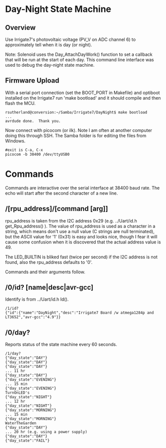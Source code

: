 # Day-Night State Machine

## Overview

Use Irrigate7's photovoltaic voltage (PV_V on ADC channel 6) to approximately tell when it is day (or night). 

Note: Solenoid uses the Day_AttachDayWork() function to set a callback that will be run at the start of each day. This command line interface was used to debug the day-night state machine.

## Firmware Upload

With a serial port connection (set the BOOT_PORT in Makefile) and optiboot installed on the Irrigate7 run 'make bootload' and it should compile and then flash the MCU.

``` 
rsutherland@conversion:~/Samba/Irrigate7/DayNight$ make bootload
...
avrdude done.  Thank you.
``` 

Now connect with picocom (or ilk). Note I am often at another computer doing this through SSH. The Samba folder is for editing the files from Windows.

``` 
#exit is C-a, C-x
picocom -b 38400 /dev/ttyUSB0
``` 


# Commands

Commands are interactive over the serial interface at 38400 baud rate. The echo will start after the second character of a new line. 

## /[rpu_address]/[command [arg]]

rpu_address is taken from the I2C address 0x29 (e.g. ../Uart/id.h get_Rpu_address() ). The value of rpu_address is used as a character in a string, which means don't use a null value (C strings are null terminated), but the ASCII value for '1' (0x31) is easy and looks nice, though I fear it will cause some confusion when it is discovered that the actual address value is 49.

The LED_BUILTIN is bliked fast (twice per second) if the I2C address is not found, also the rpu_address defaults to '0'. 

Commands and their arguments follow.


## /0/id? [name|desc|avr-gcc]

Identify is from ../Uart/id.h Id().

``` 
/1/id?
{"id":{"name":"DayNight","desc":"Irrigate7 Board /w atmega1284p and LT3652","avr-gcc":"4.9"}}
```


##  /0/day?

Reports status of the state machine every 60 seconds.

``` 
/1/day?
{"day_state":"DAY"}
{"day_state":"DAY"}
{"day_state":"DAY"}
... 11 hr
{"day_state":"DAY"}
{"day_state":"EVENING"}
... 15 min
{"day_state":"EVENING"}
TurnOnLED's
{"day_state":"NIGHT"}
... 12 hr
{"day_state":"NIGHT"}
{"day_state":"MORNING"}
... 15 min
{"day_state":"MORNING"}
WaterTheGarden
{"day_state":"DAY"}
... 20 hr (e.g. using a power supply)
{"day_state":"DAY"}
{"day_state":"FAIL"}
```



